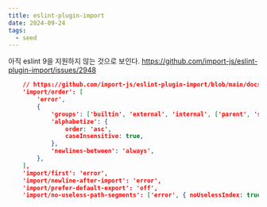 ```yaml
---
title: eslint-plugin-import
date: 2024-09-24
tags:
  - seed
---
```


아직 eslint 9을 지원하지 않는 것으로 보인다.
https://github.com/import-js/eslint-plugin-import/issues/2948

```json
    // https://github.com/import-js/eslint-plugin-import/blob/main/docs/rules/order.md
    'import/order': [
        'error',
        {
            'groups': ['builtin', 'external', 'internal', ['parent', 'sibling', 'index']],
            'alphabetize': {
                order: 'asc',
                caseInsensitive: true,
            },
            'newlines-between': 'always',
        },
    ],
    'import/first': 'error',
    'import/newline-after-import': 'error',
    'import/prefer-default-export': 'off',
    'import/no-useless-path-segments': ['error', { noUselessIndex: true }],
```

